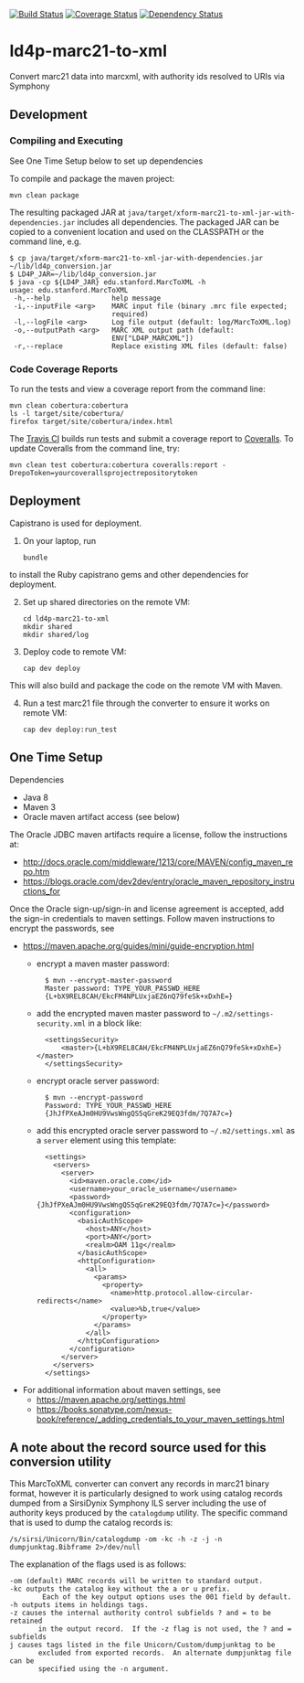 [![Build Status](https://travis-ci.org/sul-dlss/ld4p-marc21-to-xml.svg?branch=master)](https://travis-ci.org/sul-dlss/ld4p-marc21-to-xml)
[![Coverage Status](https://coveralls.io/repos/github/sul-dlss/ld4p-marc21-to-xml/badge.svg?branch=master)](https://coveralls.io/github/sul-dlss/ld4p-marc21-to-xml?branch=master)
[![Dependency Status](https://gemnasium.com/badges/github.com/sul-dlss/ld4p-marc21-to-xml.svg)](https://gemnasium.com/github.com/sul-dlss/ld4p-marc21-to-xml)

# ld4p-marc21-to-xml
Convert marc21 data into marcxml, with authority ids resolved to URIs via Symphony

## Development

### Compiling and Executing

See One Time Setup below to set up dependencies

To compile and package the maven project:

  `mvn clean package`

The resulting packaged JAR at `java/target/xform-marc21-to-xml-jar-with-dependencies.jar` includes all dependencies.  The packaged JAR can be copied to a convenient location and used on the CLASSPATH or the command line, e.g.
```
$ cp java/target/xform-marc21-to-xml-jar-with-dependencies.jar ~/lib/ld4p_conversion.jar
$ LD4P_JAR=~/lib/ld4p_conversion.jar
$ java -cp ${LD4P_JAR} edu.stanford.MarcToXML -h
usage: edu.stanford.MarcToXML
 -h,--help               help message
 -i,--inputFile <arg>    MARC input file (binary .mrc file expected;
                         required)
 -l,--logFile <arg>      Log file output (default: log/MarcToXML.log)
 -o,--outputPath <arg>   MARC XML output path (default:
                         ENV["LD4P_MARCXML"])
 -r,--replace            Replace existing XML files (default: false)
```

### Code Coverage Reports

To run the tests and view a coverage report from the command line:
```
mvn clean cobertura:cobertura
ls -l target/site/cobertura/
firefox target/site/cobertura/index.html
```

The [Travis CI](https://travis-ci.org/sul-dlss/ld4p-marc21-to-xml) builds run tests and submit
a coverage report to [Coveralls](https://coveralls.io/github/sul-dlss/ld4p-marc21-to-xml).
To update Coveralls from the command line, try:

  `mvn clean test cobertura:cobertura coveralls:report -DrepoToken=yourcoverallsprojectrepositorytoken`

## Deployment

Capistrano is used for deployment.

1. On your laptop, run

    `bundle`

  to install the Ruby capistrano gems and other dependencies for deployment.

2. Set up shared directories on the remote VM:

    ```
    cd ld4p-marc21-to-xml
    mkdir shared
    mkdir shared/log
    ```

3. Deploy code to remote VM:

    `cap dev deploy`

  This will also build and package the code on the remote VM with Maven.

4. Run a test marc21 file through the converter to ensure it works on remote VM:

    `cap dev deploy:run_test`

## One Time Setup

Dependencies
- Java 8
- Maven 3
- Oracle maven artifact access (see below)

The Oracle JDBC maven artifacts require a license, follow the instructions at:
- http://docs.oracle.com/middleware/1213/core/MAVEN/config_maven_repo.htm
- https://blogs.oracle.com/dev2dev/entry/oracle_maven_repository_instructions_for

Once the Oracle sign-up/sign-in and license agreement is accepted, add the sign-in
credentials to maven settings.  Follow maven instructions to encrypt the passwords, see
- https://maven.apache.org/guides/mini/guide-encryption.html
  - encrypt a maven master password:

          $ mvn --encrypt-master-password
          Master password: TYPE_YOUR_PASSWD_HERE
          {L+bX9REL8CAH/EkcFM4NPLUxjaEZ6nQ79feSk+xDxhE=}

  - add the encrypted maven master password to `~/.m2/settings-security.xml` in a block like:

          <settingsSecurity>
              <master>{L+bX9REL8CAH/EkcFM4NPLUxjaEZ6nQ79feSk+xDxhE=}</master>
          </settingsSecurity>

  - encrypt oracle server password:

          $ mvn --encrypt-password
          Password: TYPE_YOUR_PASSWD_HERE
          {JhJfPXeAJm0HU9VwsWngQS5qGreK29EQ3fdm/7Q7A7c=}

  - add this encrypted oracle server password to `~/.m2/settings.xml` as a `server` element using this template:

          <settings>
            <servers>
              <server>
                <id>maven.oracle.com</id>
                <username>your_oracle_username</username>
                <password>{JhJfPXeAJm0HU9VwsWngQS5qGreK29EQ3fdm/7Q7A7c=}</password>
                <configuration>
                  <basicAuthScope>
                    <host>ANY</host>
                    <port>ANY</port>
                    <realm>OAM 11g</realm>
                  </basicAuthScope>
                  <httpConfiguration>
                    <all>
                      <params>
                        <property>
                          <name>http.protocol.allow-circular-redirects</name>
                          <value>%b,true</value>
                        </property>
                      </params>
                    </all>
                  </httpConfiguration>
                </configuration>
              </server>
            </servers>
          </settings>

- For additional information about maven settings, see
    - https://maven.apache.org/settings.html
    - https://books.sonatype.com/nexus-book/reference/_adding_credentials_to_your_maven_settings.html

## A note about the record source used for this conversion utility

This MarcToXML converter can convert any records in marc21 binary format, however it is particularly designed to work using catalog records dumped from a SirsiDynix Symphony ILS server including the use of authority keys produced by the `catalogdump` utility. The specific command that is used to dump the catalog records is:
```
/s/sirsi/Unicorn/Bin/catalogdump -om -kc -h -z -j -n dumpjunktag.Bibframe 2>/dev/null
```
The explanation of the flags used is as follows:
```
-om (default) MARC records will be written to standard output.
-kc outputs the catalog key without the a or u prefix.
        Each of the key output options uses the 001 field by default.
-h outputs items in holdings tags.
-z causes the internal authority control subfields ? and = to be retained
       in the output record.  If the -z flag is not used, the ? and = subfields
j causes tags listed in the file Unicorn/Custom/dumpjunktag to be
       excluded from exported records.  An alternate dumpjunktag file can be
       specified using the -n argument.
```
